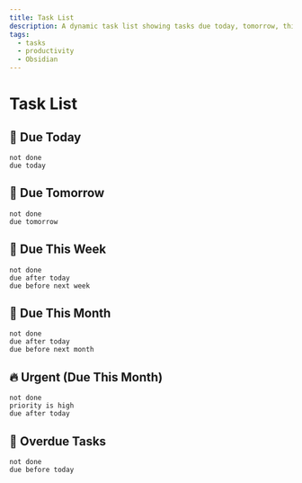```yaml
---
title: Task List
description: A dynamic task list showing tasks due today, tomorrow, this week, this month, and urgent tasks using Obsidian Tasks plugin.
tags:
  - tasks
  - productivity
  - Obsidian
---
```


# Task List

## 📅 Due Today
```tasks
not done
due today
```

## 📅 Due Tomorrow
```tasks
not done
due tomorrow
```

## 📅 Due This Week
```tasks
not done
due after today
due before next week
```

## 📅 Due This Month
```tasks
not done
due after today
due before next month
```

## 🔥 Urgent (Due This Month)
```tasks
not done
priority is high
due after today
```

## 📅 Overdue Tasks
```tasks
not done
due before today
```
